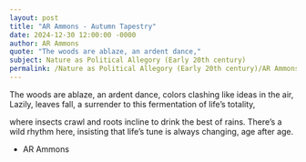 ```yaml
---
layout: post
title: "AR Ammons - Autumn Tapestry"
date: 2024-12-30 12:00:00 -0000
author: AR Ammons
quote: "The woods are ablaze, an ardent dance,"
subject: Nature as Political Allegory (Early 20th century)
permalink: /Nature as Political Allegory (Early 20th century)/AR Ammons/AR Ammons - Autumn Tapestry
---
```


The woods are ablaze, an ardent dance,
colors clashing like ideas in the air,
Lazily, leaves fall, a surrender to
this fermentation of life’s totality,

where insects crawl and roots incline
to drink the best of rains.
There’s a wild rhythm here,
insisting that life’s tune is always changing,
age after age.


- AR Ammons
